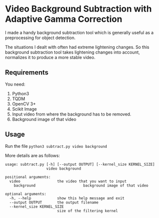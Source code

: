 # Video Background Subtraction with Adaptive Gamma Correction

I made a handy background subtraction tool which is generally useful as a preprocessing for object detection.

The situations I dealt with often had extreme lightening changes. So this background subtraction tool takes lightening changes into account, normalizes it to produce a more stable video.

## Requirements

You need:

1. Python3
2. TQDM
3. OpenCV 3+
4. Scikit Image
5. Input video from where the background has to be removed.
6. Background image of that video

## Usage

Run the file `python3 subtract.py video background`

More details are as follows:

```
usage: subtract.py [-h] [--output OUTPUT] [--kernel_size KERNEL_SIZE]
                   video background

positional arguments:
  video                 the video that you want to input
	background						background image of that video

optional arguments:
  -h, --help            show this help message and exit
  --output OUTPUT       the output filename
  --kernel_size KERNEL_SIZE
                        size of the filtering kernel
```

